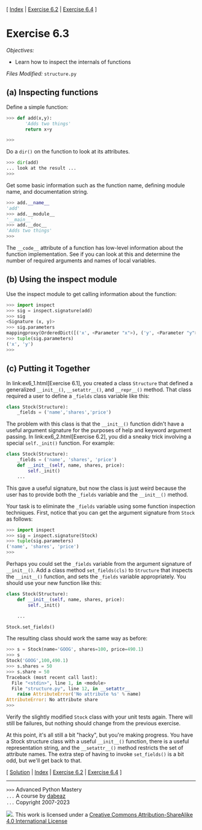 \[ [Index](index.md) | [Exercise 6.2](ex6_2.md) | [Exercise 6.4](ex6_4.md) \]

# Exercise 6.3

*Objectives:*

- Learn how to inspect the internals of functions

*Files Modified:* `structure.py`

## (a) Inspecting functions

Define a simple function:

```python
>>> def add(x,y):
       'Adds two things'
       return x+y

>>>
```

Do a `dir()` on the function to look at its attributes.

```python
>>> dir(add)
... look at the result ...
>>>
```

Get some basic information such as the function name, defining module name, and documentation string.

```python
>>> add.__name__
'add'
>>> add.__module__
'__main__'
>>> add.__doc__
'Adds two things'
>>>
```

The `__code__` attribute of a function has low-level information about
the function implementation.  See if you can look at this and
determine the number of required arguments and names of local
variables.

## (b) Using the inspect module

Use the inspect module to get calling information about the function:

```python
>>> import inspect
>>> sig = inspect.signature(add)
>>> sig
<Signature (x, y)>
>>> sig.parameters
mappingproxy(OrderedDict([('x', <Parameter "x">), ('y', <Parameter "y">)]))
>>> tuple(sig.parameters)
('x', 'y')
>>>
```

## (c) Putting it Together

In link:ex6_1.html[Exercise 6.1], you created a class `Structure`
that defined a generalized `__init__()`, `__setattr__()`, and `__repr__()`
method.   That class required a user to define a `_fields` class
variable like this:

```python
class Stock(Structure):
    _fields = ('name','shares','price')
```

The problem with this class is that the `__init__()` function didn't
have a useful argument signature for the purposes of help and
keyword argument passing.  In link:ex6_2.html[Exercise 6.2], you 
did a sneaky trick involving a special `self._init()` function. For example:

```python
class Stock(Structure):
    _fields = ('name', 'shares', 'price')
    def __init__(self, name, shares, price):
        self._init()
    ...
```

This gave a useful signature, but now the class is just weird because
the user has to provide both the `_fields` variable and the `__init__()` method.

Your task is to eliminate the `_fields` variable using some function
inspection techniques.  First, notice that you can get the argument
signature from `Stock` as follows:

```python
>>> import inspect
>>> sig = inspect.signature(Stock)
>>> tuple(sig.parameters)
('name', 'shares', 'price')
>>>
```

Perhaps you could set the `_fields` variable from the argument signature
of `__init__()`.   Add a class method `set_fields(cls)` to `Structure` that
inspects the `__init__()` function, and sets the `_fields`
variable appropriately.   You should use your new function like this:

```python
class Stock(Structure):
    def __init__(self, name, shares, price):
        self._init()

    ...

Stock.set_fields()
```

The resulting class should work the same way as before:

```python
>>> s = Stock(name='GOOG', shares=100, price=490.1)
>>> s
Stock('GOOG',100,490.1)
>>> s.shares = 50
>>> s.share = 50
Traceback (most recent call last):
  File "<stdin>", line 1, in <module>
  File "structure.py", line 12, in __setattr__
    raise AttributeError('No attribute %s' % name)
AttributeError: No attribute share
>>> 
```

Verify the slightly modified `Stock` class with your unit tests again.  There will still
be failures, but nothing should change from the previous exercise.

At this point, it's all still a bit "hacky", but you're making 
progress.  You have a Stock structure class with a useful `__init__()`
function, there is a useful representation string, and the
`__setattr__()` method restricts the set of attribute names.   The
extra step of having to invoke `set_fields()` is a bit odd, but we'll
get back to that.

\[ [Solution](soln6_3.md) | [Index](index.md) | [Exercise 6.2](ex6_2.md) | [Exercise 6.4](ex6_4.md) \]

----
`>>>` Advanced Python Mastery  
`...` A course by [dabeaz](https://www.dabeaz.com)  
`...` Copyright 2007-2023  

![](https://i.creativecommons.org/l/by-sa/4.0/88x31.png). This work is licensed under a [Creative Commons Attribution-ShareAlike 4.0 International License](http://creativecommons.org/licenses/by-sa/4.0/)
